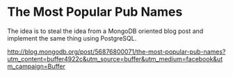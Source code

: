 # The Most Popular Pub Names

The idea is to steal the idea from a MongoDB oriented blog post and
implement the same thing using PostgreSQL.

  http://blog.mongodb.org/post/56876800071/the-most-popular-pub-names?utm_content=buffer4922c&utm_source=buffer&utm_medium=facebook&utm_campaign=Buffer
